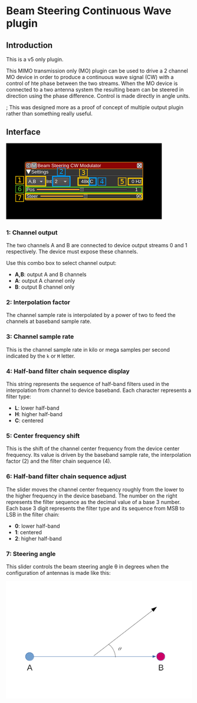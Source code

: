<h1>Beam Steering Continuous Wave plugin</h1>

<h2>Introduction</h2>

This is a v5 only plugin.

This MIMO transmission only (MO) plugin can be used to drive a 2 channel MO device in order to produce a continuous wave signal (CW) with a control of hte phase between the two streams. When the MO device is connected to a two antenna system the resulting beam can be steered in direction using the phase difference. Control is made directly in angle units.

; This was designed more as a proof of concept of multiple output plugin rather than something really useful.

<h2>Interface</h2>

![Beam steering CW plugin GUI](../../../doc/img/BeamsteeringCWMod_plugin.png)

<h3>1: Channel output</h3>

The two channels A and B are connected to device output streams 0 and 1 respectively. The device must expose these channels.

Use this combo box to select channel output:
  - **A,B**: output A and B channels
  - **A**: output A channel only
  - **B**: output B channel only

<h3>2: Interpolation factor</h2>

The channel sample rate is interpolated by a power of two to feed the channels at baseband sample rate.

<h3>3: Channel sample rate</h2>

This is the channel sample rate in kilo or mega samples per second indicated by the `k` or `M` letter.

<h3>4: Half-band filter chain sequence display</h3>

This string represents the sequence of half-band filters used in the interpolation from channel to device baseband. Each character represents a filter type:

  - **L**: lower half-band
  - **H**: higher half-band
  - **C**: centered

<h3>5: Center frequency shift</h3>

This is the shift of the channel center frequency from the device center frequency. Its value is driven by the baseband sample rate, the interpolation factor (2) and the filter chain sequence (4).

<h3>6: Half-band filter chain sequence adjust</h3>

The slider moves the channel center frequency roughly from the lower to the higher frequency in the device baseband. The number on the right represents the filter sequence as the decimal value of a base 3 number. Each base 3 digit represents the filter type and its sequence from MSB to LSB in the filter chain:

  - **0**: lower half-band
  - **1**: centered
  - **2**: higher half-band

<h3>7: Steering angle</h3>

This slider controls the beam steering angle &theta; in degrees when the configuration of antennas is made like this:

![Beam steering CW plugin GUI](../../../doc/img/beamsteeringcw_angle.png)